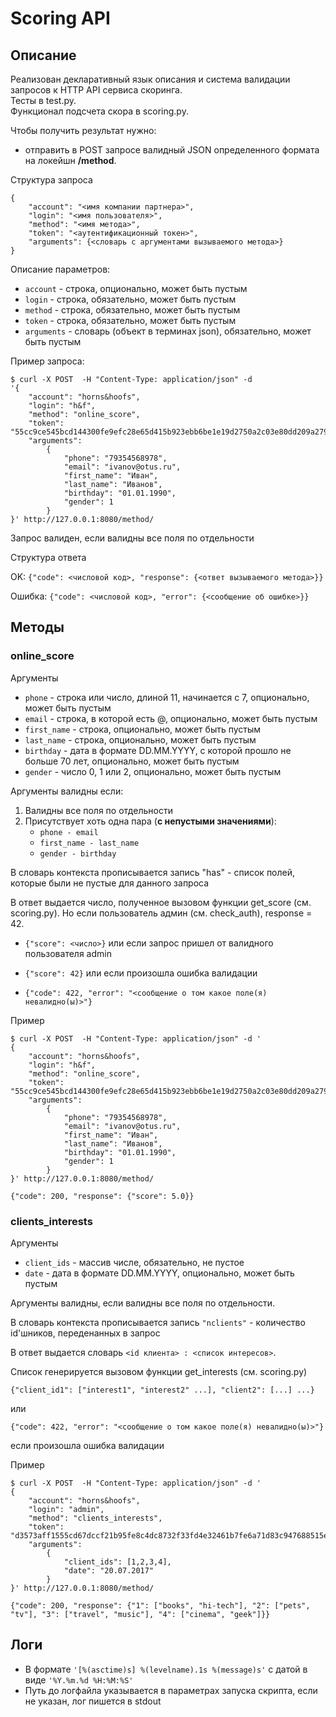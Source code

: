 # Scoring API

## Описание

Реализован декларативный язык описания и система валидации запросов к HTTP API сервиса скоринга.  
Тесты в test.py.  
Функционал подсчета скора в scoring.py.

Чтобы получить результат нужно:
- отправить в POST запросе валидный JSON определенного формата на локейшн **/method**.

Структура запроса
```
{
    "account": "<имя компании партнера>",
    "login": "<имя пользователя>",
    "method": "<имя метода>",
    "token": "<аутентификационный токен>",
    "arguments": {<словарь с аргументами вызываемого метода>}
}
```
Описание параметров:
- ```account``` - строка, опционально, может быть пустым
- ```login``` - строка, обязательно, может быть пустым
- ```method``` - строка, обязательно, может быть пустым
- ```token``` - строка, обязательно, может быть пустым
- ```arguments``` - словарь (объект в терминах json), обязательно, может быть пустым

Пример запроса:

```
$ curl -X POST  -H "Content-Type: application/json" -d
'{
    "account": "horns&hoofs",
    "login": "h&f",
    "method": "online_score",
    "token": "55cc9ce545bcd144300fe9efc28e65d415b923ebb6be1e19d2750a2c03e80dd209a27954dca045e5bb12418e7d89b6d718a9e35af34e14e1d5bcd5a08f21fc95",
    "arguments":
        {
            "phone": "79354568978",
            "email": "ivanov@otus.ru",
            "first_name": "Иван",
            "last_name": "Иванов",
            "birthday": "01.01.1990",
            "gender": 1
        }
}' http://127.0.0.1:8080/method/
```

Запрос валиден, если валидны все поля по отдельности  

Структура ответа  

OK: ```{"code": <числовой код>, "response": {<ответ вызываемого метода>}}```

Ошибка: ```{"code": <числовой код>, "error": {<сообщение об ошибке>}}```  

## Методы
### online_score

Аргументы

- ```phone``` - строка или число, длиной 11, начинается с 7, опционально, может быть пустым  
- ```email``` - строка, в которой есть @, опционально, может быть пустым  
- ```first_name``` - строка, опционально, может быть пустым  
- ```last_name``` - строка, опционально, может быть пустым  
- ```birthday``` - дата в формате DD.MM.YYYY, с которой прошло не больше 70 лет, опционально, может быть пустым  
- ```gender``` - число 0, 1 или 2, опционально, может быть пустым  

Аргументы валидны если:
1. Валидны все поля по отдельности  
2. Присутствует хоть одна пара (**с непустыми значениями**):  
   - ```phone - email```  
   - ```first_name - last_name```
   - ```gender - birthday```

В словарь контекста прописывается запись "has" - список полей, которые были не пустые для данного запроса

В ответ выдается число, полученное вызовом функции get_score (см. scoring.py).
Но если пользователь админ (см. check_auth), response = 42.

- ```{"score": <число>}``` или если запрос пришел от валидного пользователя admin

- ```{"score": 42}``` или если произошла ошибка валидации

- ```{"code": 422, "error": "<сообщение о том какое поле(я) невалидно(ы)>"}```

Пример

```
$ curl -X POST  -H "Content-Type: application/json" -d '
{
    "account": "horns&hoofs",
    "login": "h&f",
    "method": "online_score",
    "token": "55cc9ce545bcd144300fe9efc28e65d415b923ebb6be1e19d2750a2c03e80dd209a27954dca045e5bb12418e7d89b6d718a9e35af34e14e1d5bcd5a08f21fc95",
    "arguments":
        {
            "phone": "79354568978",
            "email": "ivanov@otus.ru",
            "first_name": "Иван",
            "last_name": "Иванов",
            "birthday": "01.01.1990",
            "gender": 1
        }
}' http://127.0.0.1:8080/method/

{"code": 200, "response": {"score": 5.0}}
```

### clients_interests

Аргументы

- ```client_ids``` - массив числе, обязательно, не пустое  
- ```date``` - дата в формате DD.MM.YYYY, опционально, может быть пустым  

Аргументы валидны, если валидны все поля по отдельности.

В словарь контекста прописывается запись ```"nclients"``` - количество id'шников, переденанных в запрос

В ответ выдается словарь ```<id клиента> : <список интересов>```.  

Список генерируeтся вызовом функции get_interests (см. scoring.py)  

```{"client_id1": ["interest1", "interest2" ...], "client2": [...] ...}```

или  

```{"code": 422, "error": "<сообщение о том какое поле(я) невалидно(ы)>"}```

если произошла ошибка валидации

Пример
```
$ curl -X POST  -H "Content-Type: application/json" -d '
{
    "account": "horns&hoofs",
    "login": "admin",
    "method": "clients_interests",
    "token": "d3573aff1555cd67dccf21b95fe8c4dc8732f33fd4e32461b7fe6a71d83c947688515e36774c00fb630b039fe2223c991f045f13f24091386050205c324687a0",
    "arguments":
        {
            "client_ids": [1,2,3,4],
            "date": "20.07.2017"
        }
}' http://127.0.0.1:8080/method/

{"code": 200, "response": {"1": ["books", "hi-tech"], "2": ["pets", "tv"], "3": ["travel", "music"], "4": ["cinema", "geek"]}}
```
## Логи

- В формате ```'[%(asctime)s] %(levelname).1s %(message)s'``` c датой в виде ```'%Y.%m.%d %H:%M:%S'```  
- Путь до логфайла указывается в параметрах запуска скрипта, если не указан, лог пишется в stdout
